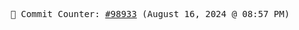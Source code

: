<p align="center">
    <samp>
        📮 Commit Counter: <a href="https://github.com/Javascript-void0/Javascript-void0/commits/main">#98933</a> (August 16, 2024 @ 08:57 PM)
    </samp>
</p>